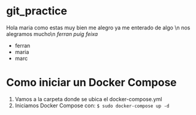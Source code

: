 # git_practice
Hola maria
como estas
muy bien
me alegro
ya me enterado de algo
\n nos alegramos mucho\n
*ferran
_puig_
feixa*
- ferran
- maria
- marc


# Como iniciar un Docker Compose

1. Vamos a la carpeta donde se ubica el docker-compose.yml
2. Iniciamos Docker Compose con: 
`$ sudo docker-compose up -d`
